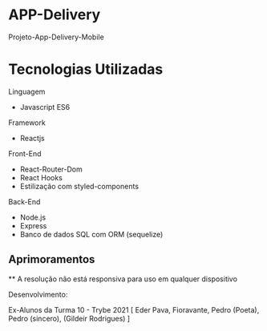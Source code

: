 # APP-Delivery
Projeto-App-Delivery-Mobile

# Tecnologias Utilizadas

Linguagem
- Javascript ES6

Framework
- Reactjs

Front-End 
- React-Router-Dom
- React Hooks
- Estilização com styled-components

Back-End
- Node.js
- Express
- Banco de dados SQL com ORM (sequelize)

## Aprimoramentos

** A resolução não está responsiva para uso em qualquer dispositivo

Desenvolvimento:

Ex-Alunos da Turma 10 - Trybe 2021
[ Eder Pava, Fioravante, Pedro (Poeta), Pedro (sincero), (Gildeir Rodrigues)  ]
